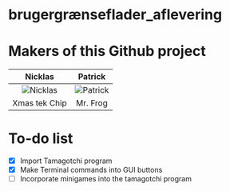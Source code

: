 # brugergrænseflader_aflevering
# Makers of this Github project

Nicklas | Patrick
:------:|:------:
![Nicklas](https://avatars2.githubusercontent.com/u/44356711?s=64&v=64)|![Patrick](https://avatars0.githubusercontent.com/u/44425816?s=64&v=64)|
Xmas tek Chip|Mr. Frog

# To-do list
- [x] Import Tamagotchi program
- [x] Make Terminal commands into GUI buttons
- [ ] Incorporate minigames into the tamagotchi program

# 
